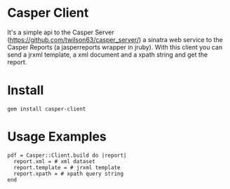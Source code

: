 # Casper Client

It's a simple api to the Casper Server (https://github.com/twilson63/casper_server/) a sinatra web service to the Casper Reports (a jasperreports wrapper in jruby).
With this client you can send a jrxml template, a xml document and a xpath string and get the report.

# Install

```
gem install casper-client
```

# Usage Examples

```
pdf = Casper::Client.build do |report|
  report.xml = # xml dataset
  report.template = # jrxml template
  report.xpath = # xpath query string
end
```